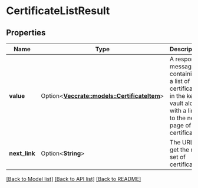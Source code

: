 # CertificateListResult

## Properties

Name | Type | Description | Notes
------------ | ------------- | ------------- | -------------
**value** | Option<[**Vec<crate::models::CertificateItem>**](CertificateItem.md)> | A response message containing a list of certificates in the key vault along with a link to the next page of certificates. | [optional][readonly]
**next_link** | Option<**String**> | The URL to get the next set of certificates. | [optional][readonly]

[[Back to Model list]](../README.md#documentation-for-models) [[Back to API list]](../README.md#documentation-for-api-endpoints) [[Back to README]](../README.md)


